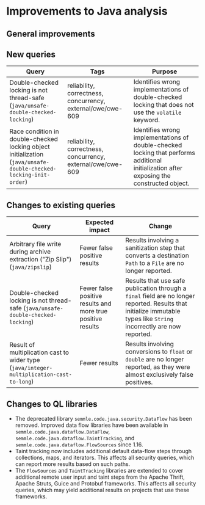 # Improvements to Java analysis

## General improvements


## New queries

| **Query**                   | **Tags**  | **Purpose**                                                        |
|-----------------------------|-----------|--------------------------------------------------------------------|
| Double-checked locking is not thread-safe (`java/unsafe-double-checked-locking`) | reliability, correctness, concurrency, external/cwe/cwe-609 | Identifies wrong implementations of double-checked locking that does not use the `volatile` keyword. |
| Race condition in double-checked locking object initialization (`java/unsafe-double-checked-locking-init-order`) | reliability, correctness, concurrency, external/cwe/cwe-609 | Identifies wrong implementations of double-checked locking that performs additional initialization after exposing the constructed object. |

## Changes to existing queries

| **Query**                  | **Expected impact**    | **Change**                                                       |
|----------------------------|------------------------|------------------------------------------------------------------|
| Arbitrary file write during archive extraction ("Zip Slip") (`java/zipslip`) | Fewer false positive results | Results involving a sanitization step that converts a destination `Path` to a `File` are no longer reported. |
| Double-checked locking is not thread-safe (`java/unsafe-double-checked-locking`) | Fewer false positive results and more true positive results | Results that use safe publication through a `final` field are no longer reported. Results that initialize immutable types like `String` incorrectly are now reported. |
| Result of multiplication cast to wider type (`java/integer-multiplication-cast-to-long`) | Fewer results | Results involving conversions to `float` or `double` are no longer reported, as they were almost exclusively false positives. |

## Changes to QL libraries

* The deprecated library `semmle.code.java.security.DataFlow` has been removed.
  Improved data flow libraries have been available in
  `semmle.code.java.dataflow.DataFlow`,
  `semmle.code.java.dataflow.TaintTracking`, and
  `semmle.code.java.dataflow.FlowSources` since 1.16.
* Taint tracking now includes additional default data-flow steps through
  collections, maps, and iterators. This affects all security queries, which
  can report more results based on such paths.
* The `FlowSources` and `TaintTracking` libraries are extended to cover additional remote user
  input and taint steps from the Apache Thrift, Apache Struts, Guice and Protobuf frameworks.
  This affects all security queries, which may yield additional results on projects
  that use these frameworks.


